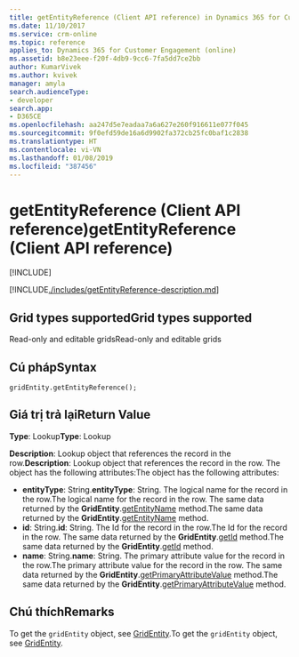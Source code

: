 ```yaml
---
title: getEntityReference (Client API reference) in Dynamics 365 for Customer Engagement| MicrosoftDocs
ms.date: 11/10/2017
ms.service: crm-online
ms.topic: reference
applies_to: Dynamics 365 for Customer Engagement (online)
ms.assetid: b8e23eee-f20f-4db9-9cc6-7fa5dd7ce2bb
author: KumarVivek
ms.author: kvivek
manager: amyla
search.audienceType:
- developer
search.app:
- D365CE
ms.openlocfilehash: aa247d5e7eadaa7a6a627e260f916611e077f045
ms.sourcegitcommit: 9f0efd59de16a6d9902fa372cb25fc0baf1c2838
ms.translationtype: HT
ms.contentlocale: vi-VN
ms.lasthandoff: 01/08/2019
ms.locfileid: "387456"
---
```

# <a name="getentityreference-client-api-reference"></a><span data-ttu-id="99a38-102">getEntityReference (Client API reference)</span><span class="sxs-lookup"><span data-stu-id="99a38-102">getEntityReference (Client API reference)</span></span>

[!INCLUDE[](../../../../../includes/cc_applies_to_update_9_0_0.md)]

[!INCLUDE[./includes/getEntityReference-description.md](./includes/getEntityReference-description.md)]

## <a name="grid-types-supported"></a><span data-ttu-id="99a38-103">Grid types supported</span><span class="sxs-lookup"><span data-stu-id="99a38-103">Grid types supported</span></span>

<span data-ttu-id="99a38-104">Read-only and editable grids</span><span class="sxs-lookup"><span data-stu-id="99a38-104">Read-only and editable grids</span></span>

## <a name="syntax"></a><span data-ttu-id="99a38-105">Cú pháp</span><span class="sxs-lookup"><span data-stu-id="99a38-105">Syntax</span></span>

`gridEntity.getEntityReference();`

## <a name="return-value"></a><span data-ttu-id="99a38-106">Giá trị trả lại</span><span class="sxs-lookup"><span data-stu-id="99a38-106">Return Value</span></span>

<span data-ttu-id="99a38-107">**Type**: Lookup</span><span class="sxs-lookup"><span data-stu-id="99a38-107">**Type**: Lookup</span></span>

<span data-ttu-id="99a38-108">**Description**: Lookup object that references the record in the row.</span><span class="sxs-lookup"><span data-stu-id="99a38-108">**Description**: Lookup object that references the record in the row.</span></span> <span data-ttu-id="99a38-109">The object has the following attributes:</span><span class="sxs-lookup"><span data-stu-id="99a38-109">The object has the following attributes:</span></span>
- <span data-ttu-id="99a38-110">**entityType**: String.</span><span class="sxs-lookup"><span data-stu-id="99a38-110">**entityType**: String.</span></span> <span data-ttu-id="99a38-111">The logical name for the record in the row.</span><span class="sxs-lookup"><span data-stu-id="99a38-111">The logical name for the record in the row.</span></span> <span data-ttu-id="99a38-112">The same data returned by the **GridEntity**.[getEntityName](getEntityName.md) method.</span><span class="sxs-lookup"><span data-stu-id="99a38-112">The same data returned by the **GridEntity**.[getEntityName](getEntityName.md) method.</span></span>
- <span data-ttu-id="99a38-113">**id**: String.</span><span class="sxs-lookup"><span data-stu-id="99a38-113">**id**: String.</span></span> <span data-ttu-id="99a38-114">The Id for the record in the row.</span><span class="sxs-lookup"><span data-stu-id="99a38-114">The Id for the record in the row.</span></span> <span data-ttu-id="99a38-115">The same data returned by the **GridEntity**.[getId](getId.md) method.</span><span class="sxs-lookup"><span data-stu-id="99a38-115">The same data returned by the **GridEntity**.[getId](getId.md) method.</span></span>
- <span data-ttu-id="99a38-116">**name**: String.</span><span class="sxs-lookup"><span data-stu-id="99a38-116">**name**: String.</span></span> <span data-ttu-id="99a38-117">The primary attribute value for the record in the row.</span><span class="sxs-lookup"><span data-stu-id="99a38-117">The primary attribute value for the record in the row.</span></span> <span data-ttu-id="99a38-118">The same data returned by the **GridEntity**.[getPrimaryAttributeValue](getPrimaryAttributeValue.md) method.</span><span class="sxs-lookup"><span data-stu-id="99a38-118">The same data returned by the **GridEntity**.[getPrimaryAttributeValue](getPrimaryAttributeValue.md) method.</span></span>

## <a name="remarks"></a><span data-ttu-id="99a38-119">Chú thích</span><span class="sxs-lookup"><span data-stu-id="99a38-119">Remarks</span></span>

<span data-ttu-id="99a38-120">To get the `gridEntity` object, see [GridEntity](../gridentity.md).</span><span class="sxs-lookup"><span data-stu-id="99a38-120">To get the `gridEntity` object, see [GridEntity](../gridentity.md).</span></span> 

